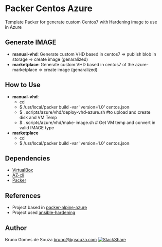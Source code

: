 # Packer Centos Azure
Template Packer for generate custom Centos7 with Hardening image to use in Azure

## Generate IMAGE
 - **manual-vhd**: Generate custom VHD based in centos7  => publish blob in storage => create image (genaralized)
 - **marketplace**: Generate custom VHD based in centos7 of the azure-marketplace  => create image (genaralized)

## How to Use
 - **manual-vhd**: 
   - cd <path-to-clone>
   - $ /usr/local/packer build -var 'version=1.0' centos.json
   - $ . scripts/azure/vhd/deploy-vhd-azure.sh #to upload and create disk and VM Temp
   - $ . scripts/azure/vhd/make-image.sh # Get VM temp and convert in valid IMAGE type
- **marketplace**
  - cd <path-to-clone>
  - $ /usr/local/packer build -var 'version=1.0' centos.json


## Dependencies
 * [VirtualBox](https://www.virtualbox.org/wiki/Downloads)
 * [AZ-cli](https://docs.microsoft.com/pt-br/cli/azure/install-azure-cli?view=azure-cli-latest)
 * [Packer](https://www.packer.io/downloads.html)

## References
* Project based in [packer-alpine-azure](https://github.com/tomconte/packer-alpine-azure)
* Project used [ansible-hardening](https://github.com/openstack/ansible-hardening)

## Author
Bruno Gomes de Souza <bruno@bgsouza.com> [![StackShare](https://img.shields.io/badge/tech-stack-0690fa.svg?style=flat)](https://stackshare.io/bgsouza/bgsouza)
